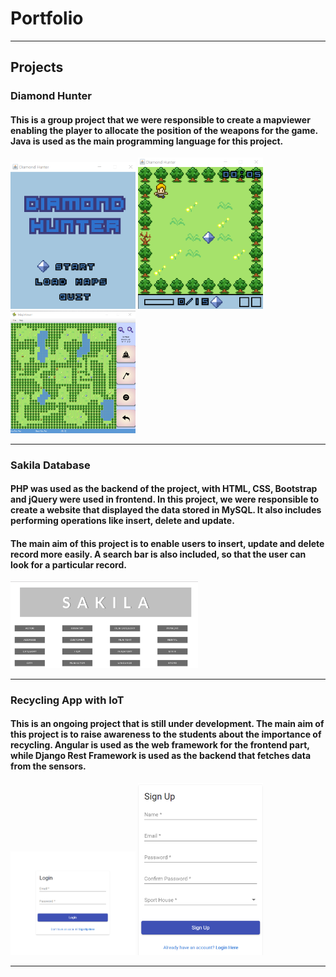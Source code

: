 # Portfolio

---

## Projects

### Diamond Hunter
#### This is a group project that we were responsible to create a mapviewer enabling the player to allocate the position of the weapons for the game. Java is used as the main programming language for this project.


<img src="images/diamond_hunter.png?raw=true" width="200" />
<img src="images/diamond_hunter_2.png?raw=true" width="200" />
<img src="images/diamond_hunter_3.png?raw=true" width="200" />

---
### Sakila Database
#### PHP was used as the backend of the project, with HTML, CSS, Bootstrap and jQuery were used in frontend. In this project, we were responsible to create a website that displayed the data stored in MySQL. It also includes performing operations like insert, delete and update. 

#### The main aim of this project is to enable users to insert, update and delete record more easily. A search bar is also included, so that the user can look for a particular record.

<img src="images/sakila.png?raw=true" width="300" />

---
### Recycling App with IoT
#### This is an ongoing project that is still under development. The main aim of this project is to raise awareness to the students about the importance of recycling. Angular is used as the web framework for the frontend part, while Django Rest Framework is used as the backend that fetches data from the sensors.

<img src="images/segp_login.png?raw=true" width="200" />
<img src="images/segp_register.png?raw=true" width="200" />

---






